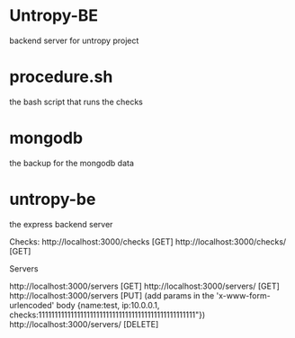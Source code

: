 # Untropy-BE
backend server for untropy project


# procedure.sh
the bash script that runs the checks

# mongodb
the backup for the mongodb data

# untropy-be
the express backend server

Checks:
http://localhost:3000/checks [GET]
http://localhost:3000/checks/<Position> [GET]

Servers

http://localhost:3000/servers [GET]
http://localhost:3000/servers/<Server ID> [GET]
http://localhost:3000/servers [PUT] (add params in the 'x-www-form-urlencoded' body {name:test, ip:10.0.0.1, checks:1111111111111111111111111111111111111111111111111"})
http://localhost:3000/servers/<Server ID> [DELETE]
